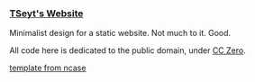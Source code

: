 ### [TSeyt's Website](http://tseyt.github.io)

Minimalist design for a static website. Not much to it. Good.

All code here is dedicated to the public domain, under [CC Zero](http://creativecommons.org/publicdomain/zero/1.0/).

[template from ncase](http://ncase.github.io)
